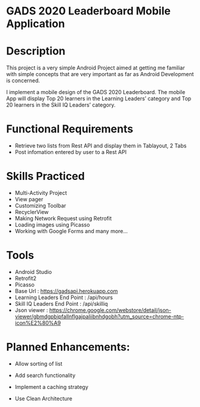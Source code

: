 # GADS 2020 Leaderboard Mobile Application

# Description
This project is a very simple Android Project aimed at getting me familiar with simple
concepts that are very important as far as Android Development is concerned.

I implement a mobile design of the GADS 2020 Leaderboard.
The mobile App will display Top 20 learners in the Learning Leaders’ category and Top 20 learners
in the Skill IQ Leaders’ category.

# Functional Requirements
- Retrieve two lists from Rest API and display them in Tablayout, 2 Tabs
- Post infomation entered by user to  a Rest API

# Skills Practiced
  - Multi-Activity Project
  - View pager
  - Customizing Toolbar
  - RecyclerView
  - Making Network Request using Retrofit
  - Loading images using Picasso
  - Working with Google Forms and many more...

# Tools
  - Android Studio
  - Retrofit2
  - Picasso
  - Base Url : https://gadsapi.herokuapp.com
  - Learning Leaders End Point : /api/hours 
  - Skill IQ Leaders End Point : /api/skilliq
  - Json viewer : https://chrome.google.com/webstore/detail/json-viewer/gbmdgpbipfallnflgajpaliibnhdgobh?utm_source=chrome-ntp-icon%E2%80%A9
  
# Planned Enhancements:
  - Allow sorting of list
  - Add search functionality
  - Implement a caching strategy
  - Use Clean Architecture
  
     [dill]: <https://github.com/joemccann/dillinger>
   [git-repo-url]: <https://github.com/joemccann/dillinger.git>
   [john gruber]: <http://daringfireball.net>
   [df1]: <http://daringfireball.net/projects/markdown/>
